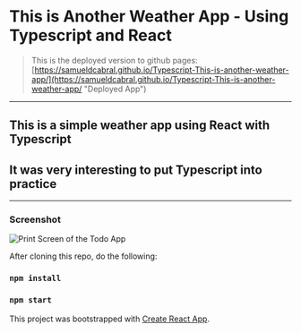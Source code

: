 # This is Another Weather App - Using Typescript and React

> This is the deployed version to github pages:
[https://samueldcabral.github.io/Typescript-This-is-another-weather-app/](https://samueldcabral.github.io/Typescript-This-is-another-weather-app/ "Deployed App")
---

## This is a simple weather app using React with Typescript
## It was very interesting to put Typescript into practice

---
### Screenshot

![Print Screen of the Todo App](https://i.imgur.com/RKcOH0e.png "This is another weather app")

After cloning this repo, do the following:

### `npm install`
### `npm start`

This project was bootstrapped with [Create React App](https://github.com/facebook/create-react-app).
